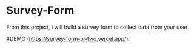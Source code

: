 # Survey-Form
From this project, i will build a survey form to collect data from your user

#DEMO (https://survey-form-pi-two.vercel.app/).
